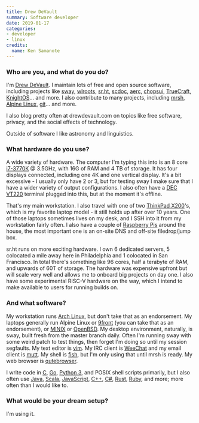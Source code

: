 ```yaml
---
title: Drew DeVault
summary: Software developer 
date: 2019-01-17
categories:
- developer
- linux
credits:
  name: Ken Samanote
---
```


### Who are you, and what do you do?

I'm [Drew DeVault](https://drewdevault.com/ "Drew's website."). I maintain lots of free and open source software, including projects like [sway][], [wlroots][], [sr.ht][], [scdoc][], [aerc][], [chopsui][], [TrueCraft][], [KnightOS][]... and more. I also contribute to many projects, including [mrsh][], [Alpine Linux][alpine-linux], [git][]... and more.

I also blog pretty often at drewdevault.com on topics like free software, privacy, and the social effects of technology.

Outside of software I like astronomy and linguistics.

### What hardware do you use?

A wide variety of hardware. The computer I'm typing this into is an 8 core [i7-3770K][core-i7-3770k] @ 3.5GHz, with 16G of RAM and 4 TB of storage. It has four displays connected, including one 4K and one vertical display. It's a bit excessive - I usually only have 2 or 3, but for testing sway I make sure that I have a wider variety of output configurations. I also often have a [DEC VT220][vt220] terminal plugged into this, but at the moment it's offline.

That's my main workstation. I also travel with one of two [ThinkPad X200][thinkpad-x200]'s, which is my favorite laptop model - it still holds up after over 10 years. One of those laptops sometimes lives on my desk, and I SSH into it from my workstation fairly often. I also have a couple of [Raspberry Pis][raspberry-pi] around the house, the most important one is an on-site DNS and off-site filedrop/jump box.

sr.ht runs on more exciting hardware. I own 6 dedicated servers, 5 colocated a mile away here in Philadelphia and 1 colocated in San Francisco. In total there's something like 96 cores, half a terabyte of RAM, and upwards of 60T of storage. The hardware was expensive upfront but will scale very well and allows me to onboard big projects on day one. I also have some experimental RISC-V hardware on the way, which I intend to make available to users for running builds on.

### And what software?

My workstation runs [Arch Linux][arch-linux], but don't take that as an endorsement. My laptops generally run Alpine Linux or [9front][] (you can take that as an endorsement), or [MINIX][] or [OpenBSD][]. My desktop environment, naturally, is sway, built fresh from the master branch daily. Often I'm running sway with some weird patch to test things, then forget I'm doing so until my session segfaults. My text editor is [vim][]. My IRC client is [WeeChat][] and my email client is [mutt][]. My shell is [fish][], but I'm only using that until mrsh is ready. My web browser is [qutebrowser][].

I write code in [C][], [Go][], [Python 3][python], and POSIX shell scripts primarily, but I also often use [Java][], [Scala][], [JavaScript][], [C++][c-plusplus], [C#][c-sharp], [Rust][], [Ruby][], and more; more often than I would like to.

### What would be your dream setup?

I'm using it.

[9front]: http://9front.org/ "A fork of Plan 9."
[aerc]: https://git.sr.ht/~sircmpwn/aerc "A command-line email client."
[alpine-linux]: https://www.alpinelinux.org/ "A security-focused Linux distro."
[arch-linux]: https://archlinux.org/ "A Linux distro."
[c-plusplus]: https://en.wikipedia.org/wiki/C%2B%2B "A compiled programming language."
[c-sharp]: https://en.wikipedia.org/wiki/C_Sharp_(programming_language) "A compiled programming language."
[c]: https://en.wikipedia.org/wiki/C_(programming_language) "A compiled programming language."
[chopsui]: http://web.archive.org/web/20200916173159/https://github.com/ddevault/chopsui "A user interface toolkit."
[core-i7-3770k]: https://corpredirect.intel.com/Redirector/404Redirector.aspx?https://ark.intel.com/products/65523/Intel-Core-i7-3770K-Processor-8M-Cache-up-to-3_90-GHz "A computer processor."
[fish]: https://fishshell.com/ "A command-line shell."
[git]: https://git-scm.com/ "A version control system."
[go]: https://go.dev/ "A compiled programming language."
[java]: http://web.archive.org/web/20221226094350/https://www.java.com/en/ "A cross-platform compiled programming language."
[javascript]: https://en.wikipedia.org/wiki/JavaScript "An interpreted scripting language."
[knightos]: https://knightos.org/ "An operating system for programmable calculators."
[minix]: https://en.wikipedia.org/wiki/MINIX "A Unix-like operating system."
[mrsh]: https://github.com/chaos/mrsh "A collection of remote shell tools."
[mutt]: http://www.mutt.org/ "A command-line email client."
[openbsd]: http://www.openbsd.org/ "An open-source operating system emphasising security and cryptography."
[python]: https://www.python.org/ "An interpreted scripting language."
[qutebrowser]: https://qutebrowser.org/ "A keyboard-focused web browser."
[raspberry-pi]: https://en.wikipedia.org/wiki/Raspberry_Pi "A single-board hackable computer."
[ruby]: https://www.ruby-lang.org/en/ "An interpreted scripting language."
[rust]: https://www.rust-lang.org/ "A programming language."
[scala]: https://www.scala-lang.org/ "A compiled programming language."
[scdoc]: https://git.sr.ht/~sircmpwn/scdoc "A man page generator."
[sr.ht]: https://meta.sr.ht/ "A suite of open source software for managing your own software development."
[sway]: https://swaywm.org/ "A window manager for X11/Wayland."
[thinkpad-x200]: http://web.archive.org/web/20161130223116/http://shop.lenovo.com/us/notebooks/thinkpad/x-series/x200 "A 12.1 inch PC laptop."
[truecraft]: https://github.com/ddevault/TrueCraft "An implementation of a MineCraft client."
[vim]: https://www.vim.org/ "A command-line text editor."
[vt220]: https://en.wikipedia.org/wiki/VT220 "A computer terminal."
[weechat]: https://weechat.org/ "A multi-protocol chat program."
[wlroots]: https://github.com/swaywm/wlroots "A compositor library for Wayland."
